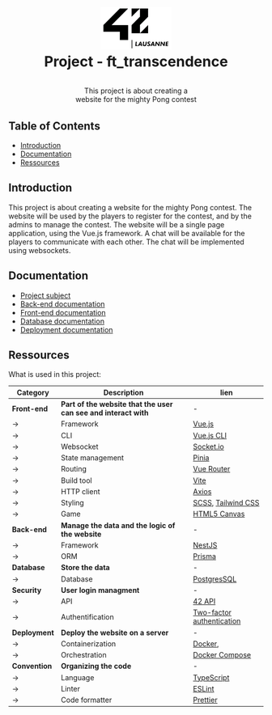<h1 align="center" style="text-align: center">
    <img alt="42Lausanne" title="42Lausanne" src="https://github.com/MarJC5/42/blob/main/42_logo.svg" width="140"> </br>
    Project - ft_transcendence
    <h4 align="center" style="width: 50%; margin: 2rem auto; font-weight: normal; text-align: center"> 
     This project is about creating a website for the mighty Pong contest
    </h4>
</h1>

## Table of Contents

- [Introduction](#Introduction)
- [Documentation](#Documentation)
- [Ressources](#Ressources)

## Introduction

This project is about creating a website for the mighty Pong contest. The website will be used by the players to
register for the contest, and by the admins to manage the contest. The website will be a single page application, using
the Vue.js framework.
A chat will be available for the players to communicate with each other. The chat will be implemented using websockets.

## Documentation

- [Project subject](res/subject/en.subject.pdf)
- [Back-end documentation](doc/backend.md)
- [Front-end documentation](doc/frontend.md)
- [Database documentation](doc/database.md)
- [Deployment documentation](doc/deployment.md)

## Ressources

What is used in this project:

| Category       | Description                                                     | lien                                                                                   |
|----------------|-----------------------------------------------------------------|----------------------------------------------------------------------------------------|
| __Front-end__  | __Part of the website that the user can see and interact with__ | -                                                                                      |
| ->             | Framework                                                       | [Vue.js](https://vuejs.org/)                                                           |
| ->             | CLI                                                             | [Vue.js CLI](https://cli.vuejs.org/)                                                   |
| ->             | Websocket                                                       | [Socket.io](https://socket.io/)                                                        |
| ->             | State management                                                | [Pinia](https://pinia.esm.dev/)                                                        |
| ->             | Routing                                                         | [Vue Router](https://router.vuejs.org/)                                                |
| ->             | Build tool                                                      | [Vite](https://vitejs.dev/)                                                            |
| ->             | HTTP client                                                     | [Axios](https://axios-http.com/)                                                       |
| ->             | Styling                                                         | [SCSS](https://sass-lang.com/), [Tailwind CSS](https://tailwindcss.com/)               |
| ->             | Game                                                            | [HTML5 Canvas](https://developer.mozilla.org/en-US/docs/Web/API/Canvas_API)            |
| __Back-end__   | __Manage the data and the logic of the website__                | -                                                                                      |
| ->             | Framework                                                       | [NestJS](https://nestjs.com/)                                                          |
| ->             | ORM                                                             | [Prisma](https://www.prisma.io/)                                                       |
| __Database__   | __Store the data__                                              | -                                                                                      |
| ->             | Database                                                        | [PostgresSQL](https://www.postgresql.org/)                                             |
| __Security__   | __User login managment__                                        | -                                                                                      |
| ->             | API                                                             | [42 API](https://api.intra.42.fr/apidoc/guides/getting_started)                        |
| ->             | Authentification                                                | [Two-factor authentication](https://en.wikipedia.org/wiki/Multi-factor_authentication) |
| __Deployment__ | __Deploy the website on a server__                              | -                                                                                      |
| ->             | Containerization                                                | [Docker](https://www.docker.com/),                                                     |
| ->             | Orchestration                                                   | [Docker Compose](https://docs.docker.com/compose/)                                     |
| __Convention__ | __Organizing the code__                                         | -                                                                                      |
| ->             | Language                                                        | [TypeScript](https://www.typescriptlang.org/)                                          |
| ->             | Linter                                                          | [ESLint](https://eslint.org/)                                                          |
| ->             | Code formatter                                                  | [Prettier](https://prettier.io/)                                                       |

